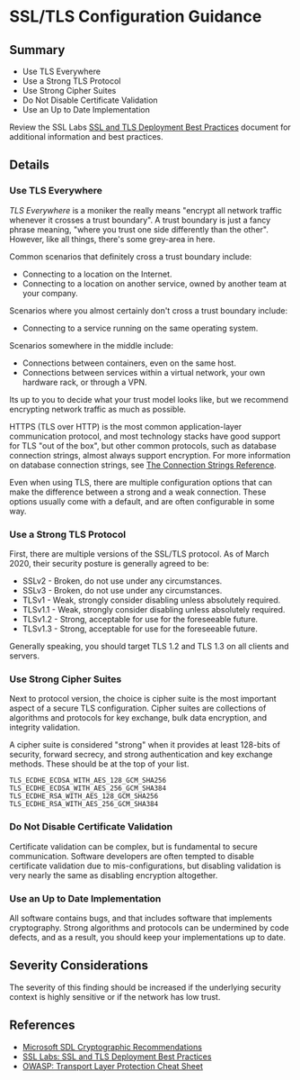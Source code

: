 # SSL/TLS Configuration Guidance

## Summary

* Use TLS Everywhere
* Use a Strong TLS Protocol
* Use Strong Cipher Suites
* Do Not Disable Certificate Validation
* Use an Up to Date Implementation

Review the SSL Labs [SSL and TLS Deployment Best Practices](https://github.com/ssllabs/research/wiki/SSL-and-TLS-Deployment-Best-Practices)
document for additional information and best practices.

## Details

### Use TLS Everywhere

*TLS Everywhere* is a moniker the really means "encrypt all network
traffic whenever it crosses a trust boundary". A trust boundary is just
a fancy phrase meaning, "where you trust one side differently than the other".
However, like all things, there's some grey-area in here.

Common scenarios that definitely cross a trust boundary include:

* Connecting to a location on the Internet.
* Connecting to a location on another service, owned by another team at
  your company.

Scenarios where you almost certainly don't cross a trust boundary include:

* Connecting to a service running on the same operating system.

Scenarios somewhere in the middle include:

* Connections between containers, even on the same host.
* Connections between services within a virtual network, your own
  hardware rack, or through a VPN.

Its up to you to decide what your trust model looks like, but we recommend
encrypting network traffic as much as possible.

HTTPS (TLS over HTTP) is the most common application-layer communication
protocol, and most technology stacks have good support for TLS "out of the
box", but other common protocols, such as database connection strings,
almost always support encryption. For more information on database
connection strings, see [The Connection Strings Reference](https://www.connectionstrings.com/).

Even when using TLS, there are multiple configuration options that can make
the difference between a strong and a weak connection. These options usually
come with a default, and are often configurable in some way.

### Use a Strong TLS Protocol

First, there are multiple versions of the SSL/TLS protocol. As of March
2020, their security posture is generally agreed to be:

* SSLv2 - Broken, do not use under any circumstances.
* SSLv3 - Broken, do not use under any circumstances.
* TLSv1 - Weak, strongly consider disabling unless absolutely required.
* TLSv1.1 - Weak, strongly consider disabling unless absolutely required.
* TLSv1.2 - Strong, acceptable for use for the foreseeable future.
* TLSv1.3 - Strong, acceptable for use for the foreseeable future.

Generally speaking, you should target TLS 1.2 and TLS 1.3 on all clients
and servers.

### Use Strong Cipher Suites

Next to protocol version, the choice is cipher suite is the most important
aspect of a secure TLS configuration. Cipher suites are collections of
algorithms and protocols for key exchange, bulk data encryption, and
integrity validation.

A cipher suite is considered "strong" when it provides at least 128-bits
of security, forward secrecy, and strong authentication and key exchange
methods. These should be at the top of your list.

```
TLS_ECDHE_ECDSA_WITH_AES_128_GCM_SHA256
TLS_ECDHE_ECDSA_WITH_AES_256_GCM_SHA384
TLS_ECDHE_RSA_WITH_AES_128_GCM_SHA256
TLS_ECDHE_RSA_WITH_AES_256_GCM_SHA384
```

### Do Not Disable Certificate Validation

Certificate validation can be complex, but is fundamental to secure
communication. Software developers are often tempted to disable
certificate validation due to mis-configurations, but disabling 
validation is very nearly the same as disabling encryption altogether.

### Use an Up to Date Implementation

All software contains bugs, and that includes software that implements
cryptography. Strong algorithms and protocols can be undermined by code
defects, and as a result, you should keep your implementations up
to date.

## Severity Considerations

The severity of this finding should be increased if the underlying security
context is highly sensitive or if the network has low trust.

## References

* [Microsoft SDL Cryptographic Recommendations](http://download.microsoft.com/download/6/3/A/63AFA3DF-BB84-4B38-8704-B27605B99DA7/Microsoft%20SDL%20Cryptographic%20Recommendations.pdf)
* [SSL Labs: SSL and TLS Deployment Best Practices](https://github.com/ssllabs/research/wiki/SSL-and-TLS-Deployment-Best-Practices)
* [OWASP: Transport Layer Protection Cheat Sheet](https://cheatsheetseries.owasp.org/cheatsheets/Transport_Layer_Security_Cheat_Sheet.html)
